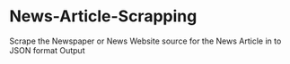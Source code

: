 # News-Article-Scrapping
Scrape the Newspaper or News Website source for the News Article in to JSON format Output
